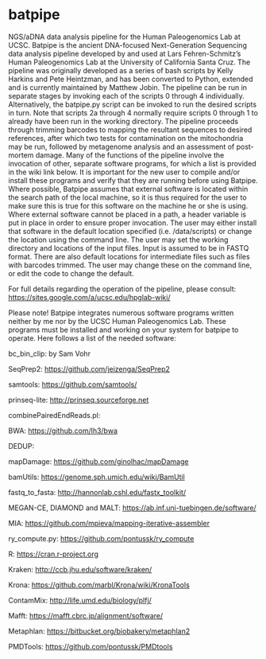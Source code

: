 # batpipe
NGS/aDNA data analysis pipeline for the Human Paleogenomics Lab at UCSC.
Batpipe is the ancient DNA-focused Next-Generation Sequencing data analysis pipeline developed by and used at Lars Fehren-Schmitz’s Human Paleogenomics Lab at the University of California Santa Cruz. The pipeline was originally developed as a series of bash scripts by Kelly Harkins and Pete Heintzman, and has been converted to Python, extended and is currently maintained by Matthew Jobin. 
The pipeline can be run in separate stages by invoking each of the scripts 0 through 4 individually. Alternatively, the batpipe.py script can be invoked to run the desired scripts in turn. Note that scripts 2a through 4 normally require scripts 0 through 1 to already have been run in the working directory.
The pipeline proceeds through trimming barcodes to mapping the resultant sequences to desired references, after which two tests for contamination on the mitochondria may be run, followed by metagenome analysis and an assessment of post-mortem damage. Many of the functions of the pipeline involve the invocation of other, separate software programs, for which a list is provided in the wiki link below. It is important for the new user to compile and/or install these programs and verify that they are running before using Batpipe. Where possible, Batpipe assumes that external software is located within the search path of the local machine, so it is thus required for the user to make sure this is true for this software on the machine he or she is using. Where external software cannot be placed in a path, a header variable is put in place in order to ensure proper invocation. The user may either install that software in the default location specified (i.e. /data/scripts) or change the location using the command line.
The user may set the working directory and locations of the input files. Input is assumed to be in FASTQ format. There are also default locations for intermediate files such as files with barcodes trimmed. The user may change these on the command line, or edit the code to change the default.

For full details regarding the operation of the pipeline, please consult: https://sites.google.com/a/ucsc.edu/hpglab-wiki/

Please note! Batpipe integrates numerous software programs written neither by me nor by the UCSC Human Paleogenomics Lab. These programs must be installed and working on your system for batpipe to operate. Here follows a list of the needed software:

bc_bin_clip:    by Sam Vohr

SeqPrep2:    https://github.com/jeizenga/SeqPrep2

samtools:    https://github.com/samtools/

prinseq-lite:    http://prinseq.sourceforge.net

combinePairedEndReads.pl:

BWA:    https://github.com/lh3/bwa

DEDUP:

mapDamage:    https://github.com/ginolhac/mapDamage

bamUtils:    https://genome.sph.umich.edu/wiki/BamUtil

fastq_to_fasta:    http://hannonlab.cshl.edu/fastx_toolkit/

MEGAN-CE, DIAMOND and MALT:    https://ab.inf.uni-tuebingen.de/software/

MIA:    https://github.com/mpieva/mapping-iterative-assembler

ry_compute.py:    https://github.com/pontussk/ry_compute

R:    https://cran.r-project.org

Kraken:   http://ccb.jhu.edu/software/kraken/

Krona:    https://github.com/marbl/Krona/wiki/KronaTools

ContamMix:    http://life.umd.edu/biology/plfj/

Mafft:    https://mafft.cbrc.jp/alignment/software/

Metaphlan:    https://bitbucket.org/biobakery/metaphlan2

PMDTools:    https://github.com/pontussk/PMDtools